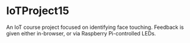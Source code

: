 # IoTProject15
An IoT course project focused on identifying face touching. Feedback is given either in-browser, or via Raspberry Pi-controlled LEDs.
